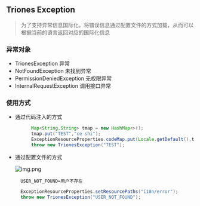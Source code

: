 ## Triones Exception
> 为了支持异常信息国际化，将错误信息通过配置文件的方式加载，从而可以根据当前的语言返回对应的国际化信息


### 异常对象

- TrionesException 异常
- NotFoundException 未找到异常
- PermissionDeniedException 无权限异常
- InternalRequestException 调用接口异常

### 使用方式
- 通过代码注入的方式
  ```java
        Map<String,String> tmap = new HashMap<>();
        tmap.put("TEST","ce shi");
        ExceptionResourceProperties.codeMap.put(Locale.getDefault(),tmap );
        throw new TrionesException("TEST");
    ```

- 通过配置文件的方式
    
  ![img.png](images/img.png)

  ```text
    USER_NOT_FOUND=用户不存在
  ```      

  ```java
    ExceptionResourceProperties.setResourcePaths("i18n/error");
    throw new TrionesException("USER_NOT_FOUND");
  ```